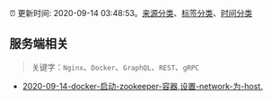 :alarm_clock: 更新时间: 2020-09-14 03:48:53。[来源分类](../README.md)、[标签分类](../TAGS.md)、[时间分类](../TIMELINE.md)

## 服务端相关


> 关键字：`Nginx`、`Docker`、`GraphQL`、`REST`、`gRPC`



- [2020-09-14-docker-启动-zookeeper-容器,设置-network-为-host.](https://www.v2ex.com/t/706816) 